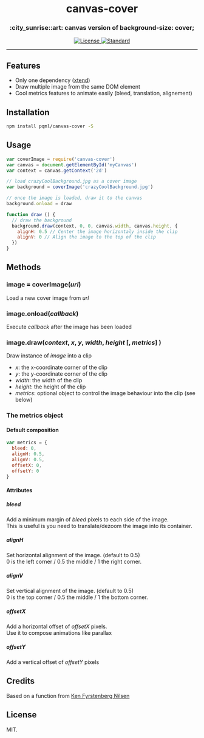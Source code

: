 <h1 align="center">canvas-cover</h1>
<h3 align="center">:city_sunrise::art: canvas version of background-size: cover;</h3>

<div align="center">
  <!-- License -->
  <a href="https://raw.githubusercontent.com/pqml/kool-shell/master/LICENSE">
    <img src="https://img.shields.io/badge/license-MIT-blue.svg?style=flat-square" alt="License" />
  </a>
  <!-- Standard -->
  <a href="http://standardjs.com/">
    <img src="https://img.shields.io/badge/code%20style-standard-brightgreen.svg?style=flat-square" alt="Standard" />
  </a>
</div>

- - -

## Features

- Only one dependency ([xtend](https://github.com/Raynos/xtend))
- Draw multiple image from the same DOM element
- Cool metrics features to animate easily (bleed, translation, alignement)

## Installation

```sh
npm install pqml/canvas-cover -S
```

## Usage

```javascript
var coverImage = require('canvas-cover')
var canvas = document.getElementById('myCanvas')
var context = canvas.getContext('2d')

// load crazyCoolBackground.jpg as a cover image
var background = coverImage('crazyCoolBackground.jpg')

// once the image is loaded, draw it to the canvas
background.onload = draw

function draw () {
  // draw the background
  background.draw(context, 0, 0, canvas.width, canvas.height, {
    alignH: 0.5 // Center the image horizontaly inside the clip
    alignV: 0 // Align the image to the top of the clip
  })
}
```

## Methods

### image = coverImage(_url_)
Load a new cover image from _url_

### image.onload(_callback_)
Execute _callback_ after the image has been loaded

### image.draw(_context_, _x_, _y_, _width_, _height_ [, _metrics_] )
Draw instance of _image_ into a clip
<br>
* _x_: the x-coordinate corner of the clip
* _y_: the y-coordinate corner of the clip
* _width_: the width of the clip
* _height_: the height of the clip
* _metrics_: optional object to control the image behaviour into the clip (see below)

### The metrics object

#### Default composition
```javascript
var metrics = {
  bleed: 0,
  alignH: 0.5,
  alignV: 0.5,
  offsetX: 0,
  offsetY: 0
}
```

#### Attributes
##### bleed
Add a minimum margin of _bleed_ pixels to each side of the image. <br>
This is useful is you need to translate/dezoom the image into its container.

##### alignH
Set horizontal alignment of the image. (default to 0.5)<br>
0 is the left corner / 0.5 the middle / 1 the right corner.

##### alignV
Set vertical alignment of the image. (default to 0.5)<br>
0 is the top corner / 0.5 the middle / 1 the bottom corner.

##### offsetX
Add a horizontal offset of _offsetX_ pixels.<br>
Use it to compose animations like parallax

##### offsetY
Add a vertical offset of _offsetY_ pixels

## Credits
Based on a function from [Ken Fyrstenberg Nilsen](http://stackoverflow.com/a/21961894)

## License
MIT.